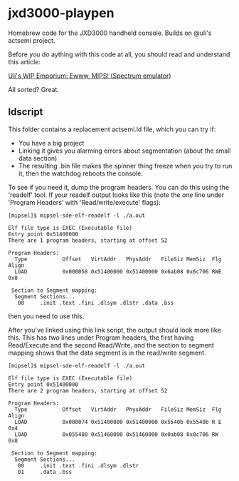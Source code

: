 jxd3000-playpen
===============

Homebrew code for the JXD3000 handheld console.  Builds on @uli's actsemi project.

Before you do aything with this code at all, you should read and understand this article:

[Uli's WIP Emporium: Ewww, MIPS! (Spectrum emulator)](http://dingoowip.blogspot.com.es/2012/12/ewww-mips-spectrum-emulator.html)

All sorted?  Great.


ldscript
--------

This folder contains a replacement actsemi.ld file, which you can try if:

* You have a big project
* Linking it gives you alarming errors about segmentation (about the small data
  section)
* The resulting .bin file makes the spinner thing freeze when you try to run it, 
  then the watchdog reboots the console.

To see if you need it, dump the program headers.  You can do this using the
'readelf' tool.  If your readelf output looks like this (note the *one* line
under 'Program Headers' with 'Read/write/execute' flags):

	[mipsel]$ mipsel-sde-elf-readelf -l ./a.out 
	
	Elf file type is EXEC (Executable file)
	Entry point 0x51400000
	There are 1 program headers, starting at offset 52
	
	Program Headers:
	  Type           Offset   VirtAddr   PhysAddr   FileSiz MemSiz  Flg Align
	  LOAD           0x000058 0x51400000 0x51400000 0x6ab08 0x6c706 RWE 0x8
	
	 Section to Segment mapping:
	  Segment Sections...
	   00     .init .text .fini .dlsym .dlstr .data .bss 

then you need to use this.

After you've linked using this link script, the output should look more like
this.  This has *two* lines under Program headers, the first having Read/Execute
and the second Read/Write, and the section to segment mapping shows that the data
segment is in the read/write segment.

	[mipsel]$ mipsel-sde-elf-readelf -l ./a.out 
	
	Elf file type is EXEC (Executable file)
	Entry point 0x51400000
	There are 2 program headers, starting at offset 52
	
	Program Headers:
	  Type           Offset   VirtAddr   PhysAddr   FileSiz MemSiz  Flg Align
	  LOAD           0x000074 0x51400000 0x51400000 0x5540b 0x5540b R E 0x4
	  LOAD           0x055480 0x51460000 0x51460000 0x0ab08 0x0c706 RW  0x8
	
	 Section to Segment mapping:
	  Segment Sections...
	   00     .init .text .fini .dlsym .dlstr 
	   01     .data .bss 
